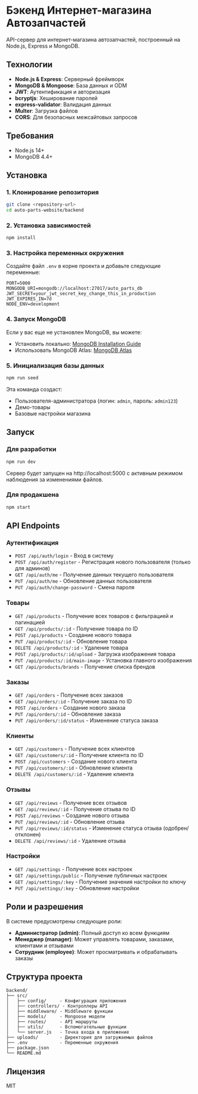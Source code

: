 # Бэкенд Интернет-магазина Автозапчастей

API-сервер для интернет-магазина автозапчастей, построенный на Node.js, Express и MongoDB.

## Технологии

- **Node.js & Express**: Серверный фреймворк
- **MongoDB & Mongoose**: База данных и ODM
- **JWT**: Аутентификация и авторизация
- **bcryptjs**: Хеширование паролей
- **express-validator**: Валидация данных
- **Multer**: Загрузка файлов
- **CORS**: Для безопасных межсайтовых запросов

## Требования

- Node.js 14+ 
- MongoDB 4.4+

## Установка

### 1. Клонирование репозитория

```bash
git clone <repository-url>
cd auto-parts-website/backend
```

### 2. Установка зависимостей

```bash
npm install
```

### 3. Настройка переменных окружения

Создайте файл `.env` в корне проекта и добавьте следующие переменные:

```
PORT=5000
MONGODB_URI=mongodb://localhost:27017/auto_parts_db
JWT_SECRET=your_jwt_secret_key_change_this_in_production
JWT_EXPIRES_IN=7d
NODE_ENV=development
```

### 4. Запуск MongoDB

Если у вас еще не установлен MongoDB, вы можете:
- Установить локально: [MongoDB Installation Guide](https://docs.mongodb.com/manual/installation/)
- Использовать MongoDB Atlas: [MongoDB Atlas](https://www.mongodb.com/cloud/atlas)

### 5. Инициализация базы данных

```bash
npm run seed
```

Эта команда создаст:
- Пользователя-администратора (логин: `admin`, пароль: `admin123`)
- Демо-товары
- Базовые настройки магазина

## Запуск

### Для разработки

```bash
npm run dev
```

Сервер будет запущен на http://localhost:5000 с активным режимом наблюдения за изменениями файлов.

### Для продакшена

```bash
npm start
```

## API Endpoints

### Аутентификация

- `POST /api/auth/login` - Вход в систему
- `POST /api/auth/register` - Регистрация нового пользователя (только для админов)
- `GET /api/auth/me` - Получение данных текущего пользователя
- `PUT /api/auth/me` - Обновление данных пользователя
- `PUT /api/auth/change-password` - Смена пароля

### Товары

- `GET /api/products` - Получение всех товаров с фильтрацией и пагинацией
- `GET /api/products/:id` - Получение товара по ID
- `POST /api/products` - Создание нового товара
- `PUT /api/products/:id` - Обновление товара
- `DELETE /api/products/:id` - Удаление товара
- `POST /api/products/:id/upload` - Загрузка изображения товара
- `PUT /api/products/:id/main-image` - Установка главного изображения
- `GET /api/products/brands` - Получение списка брендов

### Заказы

- `GET /api/orders` - Получение всех заказов
- `GET /api/orders/:id` - Получение заказа по ID
- `POST /api/orders` - Создание нового заказа
- `PUT /api/orders/:id` - Обновление заказа
- `PUT /api/orders/:id/status` - Изменение статуса заказа

### Клиенты

- `GET /api/customers` - Получение всех клиентов
- `GET /api/customers/:id` - Получение клиента по ID
- `POST /api/customers` - Создание нового клиента
- `PUT /api/customers/:id` - Обновление клиента
- `DELETE /api/customers/:id` - Удаление клиента

### Отзывы

- `GET /api/reviews` - Получение всех отзывов
- `GET /api/reviews/:id` - Получение отзыва по ID
- `POST /api/reviews` - Создание нового отзыва
- `PUT /api/reviews/:id` - Обновление отзыва
- `PUT /api/reviews/:id/status` - Изменение статуса отзыва (одобрен/отклонен)
- `DELETE /api/reviews/:id` - Удаление отзыва

### Настройки

- `GET /api/settings` - Получение всех настроек
- `GET /api/settings/public` - Получение публичных настроек
- `GET /api/settings/:key` - Получение значения настройки по ключу
- `PUT /api/settings/:key` - Обновление настройки

## Роли и разрешения

В системе предусмотрены следующие роли:

- **Администратор (admin)**: Полный доступ ко всем функциям
- **Менеджер (manager)**: Может управлять товарами, заказами, клиентами и отзывами
- **Сотрудник (employee)**: Может просматривать и обрабатывать заказы

## Структура проекта

```
backend/
├── src/
│   ├── config/     - Конфигурация приложения
│   ├── controllers/ - Контроллеры API
│   ├── middleware/ - Middleware функции
│   ├── models/     - Mongoose модели
│   ├── routes/     - API маршруты
│   ├── utils/      - Вспомогательные функции
│   └── server.js   - Точка входа в приложение
├── uploads/        - Директория для загружаемых файлов
├── .env            - Переменные окружения
├── package.json
└── README.md
```

## Лицензия

MIT 